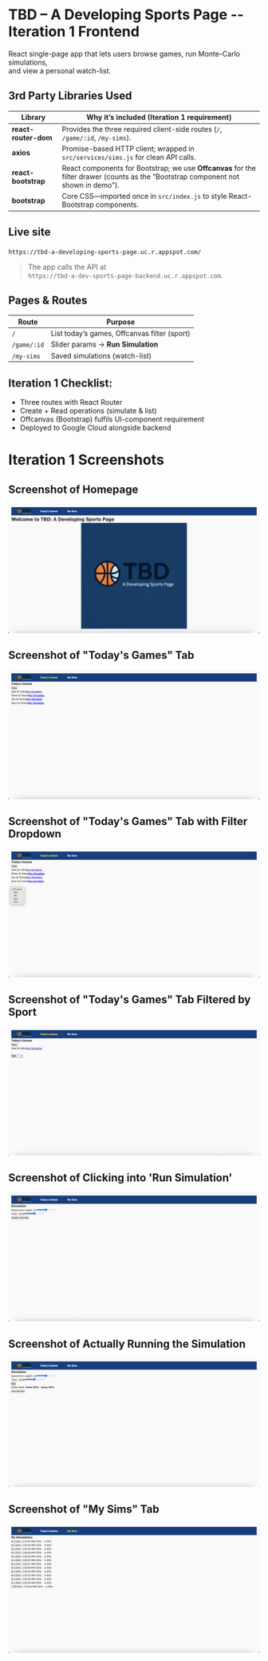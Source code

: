 # TBD – A Developing Sports Page -- Iteration 1 Frontend

React single-page app that lets users browse games, run Monte-Carlo simulations,  
and view a personal watch-list.

## 3rd Party Libraries Used

| Library              | Why it’s included (Iteration 1 requirement)                                                                                         |
| -------------------- | ----------------------------------------------------------------------------------------------------------------------------------- |
| **react-router-dom** | Provides the three required client-side routes (`/`, `/game/:id`, `/my-sims`).                                                      |
| **axios**            | Promise-based HTTP client; wrapped in `src/services/sims.js` for clean API calls.                                                   |
| **react-bootstrap**  | React components for Bootstrap; we use **Offcanvas** for the filter drawer (counts as the “Bootstrap component not shown in demo”). |
| **bootstrap**        | Core CSS—imported once in `src/index.js` to style React-Bootstrap components.                                                       |

## Live site

`https://tbd-a-developing-sports-page.uc.r.appspot.com/`

> The app calls the API at  
> `https://tbd-a-dev-sports-page-backend.uc.r.appspot.com`.

## Pages & Routes

| Route | Purpose |
|-------|---------|
| `/` | List today’s games, Offcanvas filter (sport) |
| `/game/:id` | Slider params → **Run Simulation** |
| `/my-sims` | Saved simulations (watch-list) |

## Iteration 1 Checklist:

- Three routes with React Router
- Create + Read operations (simulate & list)
- Offcanvas (Bootstrap) fulfils UI-component requirement
- Deployed to Google Cloud alongside backend

# Iteration 1 Screenshots

## Screenshot of Homepage

![Homepage](public/images/homepage.png)

## Screenshot of "Today's Games" Tab

![Today's Games](public/images/todaysgames.png)

## Screenshot of "Today's Games" Tab with Filter Dropdown

![Today's Games with Filter](public/images/todaysgames_with_filter.png)

## Screenshot of "Today's Games" Tab Filtered by Sport

![Today's Games Filtered by Sport](public/images/todaysgames_filtered_by_sport.png)

## Screenshot of Clicking into 'Run Simulation'

![Run Simulation](public/images/run_simulation.png)

## Screenshot of Actually Running the Simulation

![Ran Simulation](public/images/ran_simulation.png)

## Screenshot of "My Sims" Tab

![My Sims](public/images/my_sims.png)